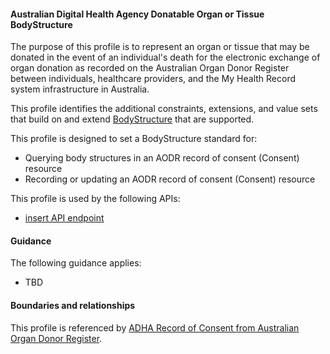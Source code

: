 #### Australian Digital Health Agency Donatable Organ or Tissue BodyStructure
The purpose of this profile is to represent an organ or tissue that may be donated in the event of an individual's death for the electronic exchange of organ donation as recorded on the Australian Organ Donor Register between individuals, healthcare providers, and the My Health Record system infrastructure in Australia.

This profile identifies the additional constraints, extensions, and value sets that build on and extend [BodyStructure](http://hl7.org/fhir/R4/bodystructure.html) that are supported. 

This profile is designed to set a BodyStructure standard for:
* Querying body structures in an AODR record of consent (Consent) resource
* Recording or updating an AODR record of consent (Consent) resource

This profile is used by the following APIs:
* [insert API endpoint](StructureDefinition-TBD-1.html)

#### Guidance
The following guidance applies:
* TBD

#### Boundaries and relationships
This profile is referenced by 
[ADHA Record of Consent from Australian Organ Donor Register](StructureDefinition-dh-consent-aodr-1.html).